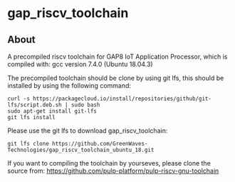 # gap_riscv_toolchain

## About
A precompiled riscv toolchain for GAP8 IoT Application Processor, which is compiled with:
gcc version 7.4.0 (Ubuntu 18.04.3)

The precompiled toolchain should be clone by using git lfs, this should be installed by using the following command:

~~~~~shell
curl -s https://packagecloud.io/install/repositories/github/git-lfs/script.deb.sh | sudo bash
sudo apt-get install git-lfs
git lfs install
~~~~~

Please use the git lfs to download gap_riscv_toolchain:
~~~~~shell
git lfs clone https://github.com/GreenWaves-Technologies/gap_riscv_toolchain_ubuntu_18.git
~~~~~

If you want to compiling the toolchain by yourseves, please clone the source from:
https://github.com/pulp-platform/pulp-riscv-gnu-toolchain
